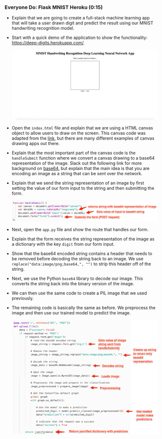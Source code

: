 ### Everyone Do: Flask MNIST Heroku (0:15)

* Explain that we are going to create a full-stack machine learning app that will take a user drawn digit and predict the result using our MNIST handwriting recognition model.

* Start with a quick demo of the application to show the functionality: <https://deep-digits.herokuapp.com/>.

  ![deep-digits.gif](../../Images/deep-digits.gif)

* Open the `index.html` file and explain that we are using a HTML canvas object to allow users to draw on the screen. This canvas code was adapted from the [link](https://jsfiddle.net/j3xDg/), but there are many different examples of canvas drawing apps out there.

* Explain that the most important part of the canvas code is the `handleSubmit` function where we convert a canvas drawing to a base64 representation of the image. Slack out the following link for more background on [base64](https://en.wikipedia.org/wiki/Base64), but explain that the main idea is that you are encoding an image as a string that can be sent over the network.

* Explain that we send the string representation of an image by first setting the value of our form input to the string and then submitting the form.

  ![MNIST_Heroku_handleSubmit](../../Images/MNIST_Heroku_handleSubmit.png)

* Next, open the `app.py` file and show the route that handles our form.

* Explain that the form receives the string representation of the image as a dictionary with the key `digit` from our form input.

* Show that the base64 encoded string contains a header that needs to be removed before decoding the string back to an image. We use `replace("data:image/png;base64,", "")` to strip this header off of the string.

* Next, we use the Python `base64` library to decode our image. This converts the string back into the binary version of the image.

* We can then use the same code to create a PIL image that we used previously.

* The remaining code is basically the same as before. We preprocess the image and then use our trained model to predict the image.

  ![MNIST_Heroku_app](../../Images/MNIST_Heroku_app.png)
